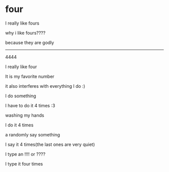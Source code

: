 # four
I really like fours



why i like fours????

because they are godly

<hr>

4444

I really like four

It is my favorite number

it also interferes with everything I do :)

I do something

I have to do it 4 times :3 

washing my hands

I do it 4 times

a randomly say something

I say it 4 times(the last ones are very quiet)

I type an !!!! or ????

I type it four times

